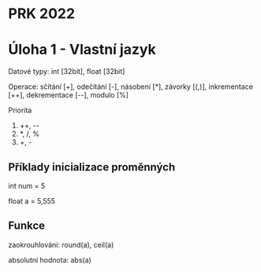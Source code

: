 # PRK 2022

# Úloha 1 - Vlastní jazyk

Datové typy: int [32bit], float [32bit]


Operace: sčítání [+], odečítání [-], násobení [*], závorky [(,)], inkrementace [++], dekrementace [--], modulo [%]

Priorita
1.  ++, --
2.  *, /, %
3. +, -

## Příklady inicializace proměnných
int num = 5

float a = 5,555

## Funkce
zaokrouhlování: round(a), ceil(a)

absolutní hodnota: abs(a)
